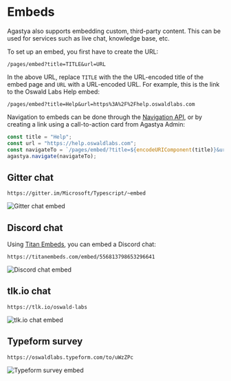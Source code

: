# Embeds
Agastya also supports embedding custom, third-party content. This can be used for services such as live chat, knowledge base, etc.

To set up an embed, you first have to create the URL:

```
/pages/embed?title=TITLE&url=URL
```

In the above URL, replace `TITLE` with the the URL-encoded title of the embed page and `URL` with a URL-encoded URL. For example, this is the link to the Oswald Labs Help embed:

```
/pages/embed?title=Help&url=https%3A%2F%2Fhelp.oswaldlabs.com
```

Navigation to embeds can be done through the [Navigation API](widget.html#navigation), or by creating a link using a call-to-action card from Agastya Admin:

```js
const title = "Help";
const url = "https://help.oswaldlabs.com";
const navigateTo = `/pages/embed/?title=${encodeURIComponent(title)}&url=${encodeURIComponent(url)}`;
agastya.navigate(navigateTo);
```

## Gitter chat

```
https://gitter.im/Microsoft/Typescript/~embed
```

![Gitter chat embed](https://public-cdn.oswaldlabs.com/help-assets/Screenshot%202019-03-17%20at%2013.16.15.png)

## Discord chat

Using [Titan Embeds](https://titanembeds.com), you can embed a Discord chat:

```
https://titanembeds.com/embed/556813798653296641
```

![Discord chat embed](https://public-cdn.oswaldlabs.com/help-assets/Screenshot%202019-03-17%20at%2013.25.22.png)

## tlk.io chat

```
https://tlk.io/oswald-labs
```

![tlk.io chat embed](https://public-cdn.oswaldlabs.com/help-assets/Screenshot%202019-03-17%20at%2013.31.49.png)

## Typeform survey

```
https://oswaldlabs.typeform.com/to/uWzZPc
```

![Typeform survey embed](https://public-cdn.oswaldlabs.com/help-assets/Screenshot%202019-03-17%20at%2013.45.34.png)
